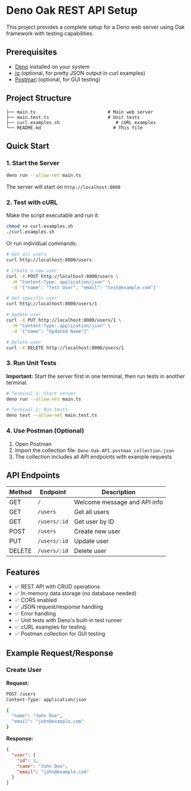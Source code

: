 # Deno Oak REST API Setup

This project provides a complete setup for a Deno web server using Oak framework with testing capabilities.

## Prerequisites

- [Deno](https://deno.land/) installed on your system
- [jq](https://stedolan.github.io/jq/) (optional, for pretty JSON output in curl examples)
- [Postman](https://www.postman.com/) (optional, for GUI testing)

## Project Structure

```
├── main.ts                           # Main web server
├── main.test.ts                      # Unit tests
├── curl.examples.sh                     # cURL examples
└── README.md                           # This file
```

## Quick Start

### 1. Start the Server

```bash
deno run --allow-net main.ts
```

The server will start on `http://localhost:8000`

### 2. Test with cURL

Make the script executable and run it:

```bash
chmod +x curl.examples.sh
./curl.examples.sh
```

Or run individual commands:

```bash
# Get all users
curl http://localhost:8000/users

# Create a new user
curl -X POST http://localhost:8000/users \
  -H "Content-Type: application/json" \
  -d '{"name": "Test User", "email": "test@example.com"}'

# Get specific user
curl http://localhost:8000/users/1

# Update user
curl -X PUT http://localhost:8000/users/1 \
  -H "Content-Type: application/json" \
  -d '{"name": "Updated Name"}'

# Delete user
curl -X DELETE http://localhost:8000/users/1
```

### 3. Run Unit Tests

**Important:** Start the server first in one terminal, then run tests in another terminal.

```bash
# Terminal 1: Start server
deno run --allow-net main.ts

# Terminal 2: Run tests
deno test --allow-net main.test.ts
```

### 4. Use Postman (Optional)

1. Open Postman
2. Import the collection file: `Deno-Oak-API.postman_collection.json`
3. The collection includes all API endpoints with example requests

## API Endpoints

| Method | Endpoint | Description |
|--------|----------|-------------|
| GET    | `/`      | Welcome message and API info |
| GET    | `/users` | Get all users |
| GET    | `/users/:id` | Get user by ID |
| POST   | `/users` | Create new user |
| PUT    | `/users/:id` | Update user |
| DELETE | `/users/:id` | Delete user |

## Features

- ✅ REST API with CRUD operations
- ✅ In-memory data storage (no database needed)
- ✅ CORS enabled
- ✅ JSON request/response handling
- ✅ Error handling
- ✅ Unit tests with Deno's built-in test runner
- ✅ cURL examples for testing
- ✅ Postman collection for GUI testing

## Example Request/Response

### Create User
**Request:**
```bash
POST /users
Content-Type: application/json

{
  "name": "John Doe",
  "email": "john@example.com"
}
```

**Response:**
```json
{
  "user": {
    "id": 3,
    "name": "John Doe", 
    "email": "john@example.com"
  }
}
```
